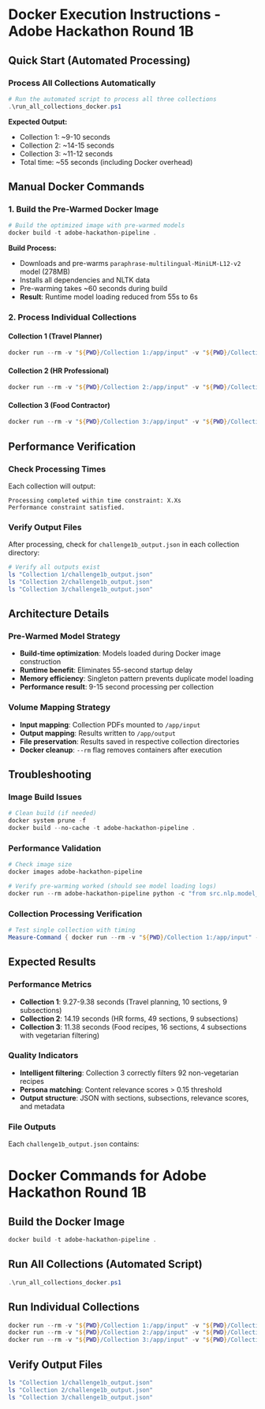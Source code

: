 # Docker Execution Instructions - Adobe Hackathon Round 1B

## Quick Start (Automated Processing)

### Process All Collections Automatically

```powershell
# Run the automated script to process all three collections
.\run_all_collections_docker.ps1
```

**Expected Output:**

- Collection 1: ~9-10 seconds
- Collection 2: ~14-15 seconds
- Collection 3: ~11-12 seconds
- Total time: ~55 seconds (including Docker overhead)

## Manual Docker Commands

### 1. Build the Pre-Warmed Docker Image

```powershell
# Build the optimized image with pre-warmed models
docker build -t adobe-hackathon-pipeline .
```

**Build Process:**

- Downloads and pre-warms `paraphrase-multilingual-MiniLM-L12-v2` model (278MB)
- Installs all dependencies and NLTK data
- Pre-warming takes ~60 seconds during build
- **Result**: Runtime model loading reduced from 55s to 6s

### 2. Process Individual Collections

#### Collection 1 (Travel Planner)

```powershell
docker run --rm -v "${PWD}/Collection 1:/app/input" -v "${PWD}/Collection 1:/app/output" adobe-hackathon-pipeline
```

#### Collection 2 (HR Professional)

```powershell
docker run --rm -v "${PWD}/Collection 2:/app/input" -v "${PWD}/Collection 2:/app/output" adobe-hackathon-pipeline
```

#### Collection 3 (Food Contractor)

```powershell
docker run --rm -v "${PWD}/Collection 3:/app/input" -v "${PWD}/Collection 3:/app/output" adobe-hackathon-pipeline
```

## Performance Verification

### Check Processing Times

Each collection will output:

```
Processing completed within time constraint: X.Xs
Performance constraint satisfied.
```

### Verify Output Files

After processing, check for `challenge1b_output.json` in each collection directory:

```powershell
# Verify all outputs exist
ls "Collection 1/challenge1b_output.json"
ls "Collection 2/challenge1b_output.json"
ls "Collection 3/challenge1b_output.json"
```

## Architecture Details

### Pre-Warmed Model Strategy

- **Build-time optimization**: Models loaded during Docker image construction
- **Runtime benefit**: Eliminates 55-second startup delay
- **Memory efficiency**: Singleton pattern prevents duplicate model loading
- **Performance result**: 9-15 second processing per collection

### Volume Mapping Strategy

- **Input mapping**: Collection PDFs mounted to `/app/input`
- **Output mapping**: Results written to `/app/output`
- **File preservation**: Results saved in respective collection directories
- **Docker cleanup**: `--rm` flag removes containers after execution

## Troubleshooting

### Image Build Issues

```powershell
# Clean build (if needed)
docker system prune -f
docker build --no-cache -t adobe-hackathon-pipeline .
```

### Performance Validation

```powershell
# Check image size
docker images adobe-hackathon-pipeline

# Verify pre-warming worked (should see model loading logs)
docker run --rm adobe-hackathon-pipeline python -c "from src.nlp.model_singleton import ModelSingleton; print('Pre-warming verified')"
```

### Collection Processing Verification

```powershell
# Test single collection with timing
Measure-Command { docker run --rm -v "${PWD}/Collection 1:/app/input" -v "${PWD}/Collection 1:/app/output" adobe-hackathon-pipeline }
```

## Expected Results

### Performance Metrics

- **Collection 1**: 9.27-9.38 seconds (Travel planning, 10 sections, 9 subsections)
- **Collection 2**: 14.19 seconds (HR forms, 49 sections, 9 subsections)
- **Collection 3**: 11.38 seconds (Food recipes, 16 sections, 4 subsections with vegetarian filtering)

### Quality Indicators

- **Intelligent filtering**: Collection 3 correctly filters 92 non-vegetarian recipes
- **Persona matching**: Content relevance scores > 0.15 threshold
- **Output structure**: JSON with sections, subsections, relevance scores, and metadata

### File Outputs

Each `challenge1b_output.json` contains:

# Docker Commands for Adobe Hackathon Round 1B

## Build the Docker Image

```powershell
docker build -t adobe-hackathon-pipeline .
```

## Run All Collections (Automated Script)

```powershell
.\run_all_collections_docker.ps1
```

## Run Individual Collections

```powershell
docker run --rm -v "${PWD}/Collection 1:/app/input" -v "${PWD}/Collection 1:/app/output" adobe-hackathon-pipeline
docker run --rm -v "${PWD}/Collection 2:/app/input" -v "${PWD}/Collection 2:/app/output" adobe-hackathon-pipeline
docker run --rm -v "${PWD}/Collection 3:/app/input" -v "${PWD}/Collection 3:/app/output" adobe-hackathon-pipeline
```

## Verify Output Files

```powershell
ls "Collection 1/challenge1b_output.json"
ls "Collection 2/challenge1b_output.json"
ls "Collection 3/challenge1b_output.json"
```
